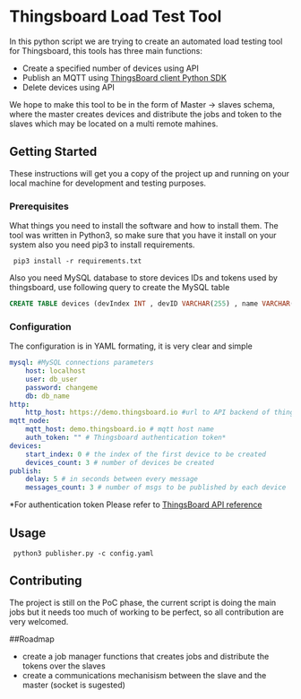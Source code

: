 # Thingsboard Load Test Tool

In this python script we are trying to create an automated load testing tool for Thingsboard, this tools has three main functions:
* Create a specified number of devices using API 
* Publish an MQTT using [ThingsBoard client Python SDK](https://github.com/thingsboard/thingsboard-python-client-sdk "ThingsBoard client Python SDK")
* Delete devices using API

We hope to make this tool to be in the form of Master  -> slaves schema, where the master creates devices and distribute the jobs and token to the slaves which may be located on a multi remote mahines.

## Getting Started

These instructions will get you a copy of the project up and running on your local machine for development and testing purposes.

### Prerequisites

What things you need to install the software and how to install them.
The tool was written in Python3, so make sure that you have it install on your system also you need pip3 to install requirements.
```
 pip3 install -r requirements.txt
```
Also you need MySQL database to store devices IDs and tokens used by thingsboard, use following query to create the MySQL table

```sql
CREATE TABLE devices (devIndex INT , devID VARCHAR(255) , name VARCHAR(255), token VARCHAR(255) );
```
### Configuration
The configuration is in YAML formating, it is very clear and simple

```yaml
mysql: #MySQL connections parameters
    host: localhost
    user: db_user
    password: changeme
    db: db_name
http:
    http_host: https://demo.thingsboard.io #url to API backend of thingsboard
mqtt_node:
    mqtt_host: demo.thingsboard.io # mqtt host name
    auth_token: "" # Thingsboard authentication token*
devices:
    start_index: 0 # the index of the first device to be created 
    devices_count: 3 # number of devices be created
publish:
    delay: 5 # in seconds between every message
    messages_count: 3 # number of msgs to be published by each device
```
*For authentication token  Please refer to  [ThingsBoard API reference](https://thingsboard.io/docs/reference/rest-api/#rest-api-auth "ThingsBoard API reference")
## Usage

```
 python3 publisher.py -c config.yaml
```

## Contributing
The project is still on the PoC phase, the current script is doing the main jobs but it needs too much of working to be perfect, so all contribution are very welcomed.

##Roadmap
* create a job manager functions that creates jobs and distribute the tokens over the slaves
* create a communications mechanisism between the slave and the master (socket is sugested)


